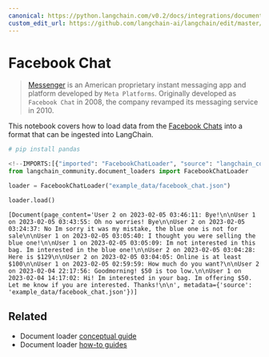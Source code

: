 ```yaml
---
canonical: https://python.langchain.com/v0.2/docs/integrations/document_loaders/facebook_chat/
custom_edit_url: https://github.com/langchain-ai/langchain/edit/master/docs/docs/integrations/document_loaders/facebook_chat.ipynb
---
```


# Facebook Chat

>[Messenger](https://en.wikipedia.org/wiki/Messenger_(software)) is an American proprietary instant messaging app and platform developed by `Meta Platforms`. Originally developed as `Facebook Chat` in 2008, the company revamped its messaging service in 2010.

This notebook covers how to load data from the [Facebook Chats](https://www.facebook.com/business/help/1646890868956360) into a format that can be ingested into LangChain.


```python
# pip install pandas
```


```python
<!--IMPORTS:[{"imported": "FacebookChatLoader", "source": "langchain_community.document_loaders", "docs": "https://api.python.langchain.com/en/latest/document_loaders/langchain_community.document_loaders.facebook_chat.FacebookChatLoader.html", "title": "Facebook Chat"}]-->
from langchain_community.document_loaders import FacebookChatLoader
```


```python
loader = FacebookChatLoader("example_data/facebook_chat.json")
```


```python
loader.load()
```



```output
[Document(page_content='User 2 on 2023-02-05 03:46:11: Bye!\n\nUser 1 on 2023-02-05 03:43:55: Oh no worries! Bye\n\nUser 2 on 2023-02-05 03:24:37: No Im sorry it was my mistake, the blue one is not for sale\n\nUser 1 on 2023-02-05 03:05:40: I thought you were selling the blue one!\n\nUser 1 on 2023-02-05 03:05:09: Im not interested in this bag. Im interested in the blue one!\n\nUser 2 on 2023-02-05 03:04:28: Here is $129\n\nUser 2 on 2023-02-05 03:04:05: Online is at least $100\n\nUser 1 on 2023-02-05 02:59:59: How much do you want?\n\nUser 2 on 2023-02-04 22:17:56: Goodmorning! $50 is too low.\n\nUser 1 on 2023-02-04 14:17:02: Hi! Im interested in your bag. Im offering $50. Let me know if you are interested. Thanks!\n\n', metadata={'source': 'example_data/facebook_chat.json'})]
```



## Related

- Document loader [conceptual guide](/docs/concepts/#document-loaders)
- Document loader [how-to guides](/docs/how_to/#document-loaders)